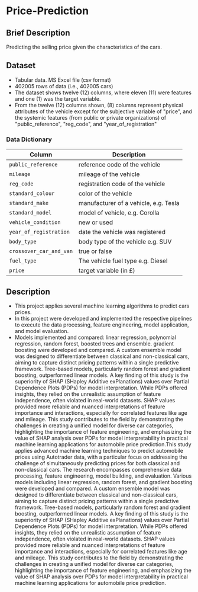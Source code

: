 # Price-Prediction

## Brief Description
Predicting the selling price given the characteristics of the cars.

## Dataset
* Tabular data. MS Excel file (csv format)
* 402005 rows of data (i.e., 402005 cars)
* The dataset shows twelve (12) columns, where eleven (11) were features and one (1) was the target variable.
* From  the  twelve  (12)  columns  shown,  (8)  columns  represent  physical attributes of the vehicle except for the subjective variable of "price", and the  systemic  features  (from  public  or  private  organizations) of "public_reference", "reg_code", and "year_of_registration"

### Data Dictionary
| Column     | Description                          |
|------------|--------------------------------------|
| `public_reference`    | reference code of the vehicle                 |
| `mileage`     | mileage of the vehicle         |
| `reg_code` | registration code of the vehicle                 |
| `standard_colour` | color of the vehicle      |
| `standard_make` | manufacturer of a vehicle, e.g. Tesla    |
| `standard_model` | model of vehicle, e.g. Corolla     |
| `vehicle_condition` | new or used     |
| `year_of_registration` | date the vehicle was registered    |
| `body_type` | body type of the vehicle e.g. SUV     |
| `crossover_car_and_van` | true or false    |
| `fuel_type` | The vehicle fuel type e.g. Diesel     |
| `price` | target variable (in £)     | 

## Description
* This project applies several machine learning algorithms to predict cars prices.
* In this project were developed and implemented the respective pipelines to execute the data processing, feature engineering, model application, and model evaluation.
* Models implemented and compared: linear regression, polynomial regression, random forest, boosted trees and ensemble. gradient boosting were developed and compared. A custom ensemble model was designed to differentiate between classical and non-classical cars, aiming to capture distinct pricing patterns within a single predictive framework. Tree-based models, particularly random forest and gradient boosting, outperformed linear models.
A key finding of this study is the superiority of SHAP (SHapley Additive exPlanations) values over Partial Dependence Plots (PDPs) for model interpretation. While PDPs offered insights, they relied on the unrealistic assumption of feature independence, often violated in real-world datasets. SHAP values provided more reliable and nuanced interpretations of feature importance and interactions, especially for correlated features like age and mileage.
This study contributes to the field by demonstrating the challenges in creating a unified model for diverse car categories, highlighting the importance of feature engineering, and emphasizing the value of SHAP analysis over PDPs for model interpretability in practical machine learning applications for automobile price prediction.This study applies advanced machine learning techniques to predict automobile prices using Autotrader data, with a particular focus on addressing the challenge of simultaneously predicting prices for both classical and non-classical cars. The research encompasses comprehensive data processing, feature engineering, model building, and evaluation. Various models including linear regression, random forest, and gradient boosting were developed and compared. A custom ensemble model was designed to differentiate between classical and non-classical cars, aiming to capture distinct pricing patterns within a single predictive framework. Tree-based models, particularly random forest and gradient boosting, outperformed linear models. A key finding of this study is the superiority of SHAP (SHapley Additive exPlanations) values over Partial Dependence Plots (PDPs) for model interpretation. While PDPs offered insights, they relied on the unrealistic assumption of feature independence, often violated in real-world datasets. SHAP values provided more reliable and nuanced interpretations of feature importance and interactions, especially for correlated features like age and mileage. This study contributes to the field by demonstrating the challenges in creating a unified model for diverse car categories, highlighting the importance of feature engineering, and emphasizing the value of SHAP analysis over PDPs for model interpretability in practical machine learning applications for automobile price prediction. 
